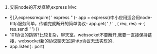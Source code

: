 1. 安装node的开发框架,express Mvc
- 引入expressrequire( ' express " )- app = express()中小应用适合用node- http服务简单，传输完就断开的简单协议- app.get( ' / ' , ( req, res) => {
res.sendi ' ')
))
- 101协议的跳转?比较复杂，聊天室。websocket不要断开,我要一直接保持链接，websocket新的协议聊天室是http协议无法实现的，
- app.listen( : port)
